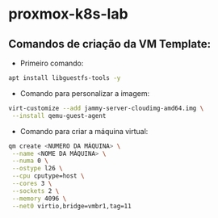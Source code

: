 # proxmox-k8s-lab

## Comandos de criação da VM Template:

- Primeiro comando:

```bash
apt install libguestfs-tools -y
```

- Comando para personalizar a imagem:

```bash
virt-customize --add jammy-server-cloudimg-amd64.img \
 --install qemu-guest-agent
```

- Comando para criar a máquina virtual:

```bash
qm create <NUMERO DA MÁQUINA> \
 --name <NOME DA MÁQUINA> \
 --numa 0 \
 --ostype l26 \
 --cpu cputype=host \
 --cores 3 \
 --sockets 2 \
 --memory 4096 \
 --net0 virtio,bridge=vmbr1,tag=11
```

